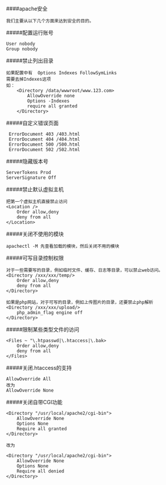 ####apache安全
```
我们主要从以下几个方面来达到安全的目的。
```
#####配置运行账号
```
User nobody
Group nobody
```

#####禁止列出目录
```
如果配置中有  Options Indexes FollowSymLinks 
需要去掉Indexes这项
如：
    <Directory /data/wwwroot/www.123.com>
        AllowOverride none
        Options -Indexes
        require all granted
    </Directory>

```

#####自定义错误页面
```
 ErrorDocument 403 /403.html
 ErrorDocument 404 /404.html
 ErrorDocument 500 /500.html
 ErrorDocument 502 /502.html
```
#####隐藏版本号
```
ServerTokens Prod
ServerSignature Off 
```

#####禁止默认虚拟主机
```
把第一个虚拟主机直接禁止访问
<Location />
    Order allow,deny
    deny from all
</Location>
```

#####关闭不使用的模块
```
apachectl -M 先查看加载的模块，然后关闭不用的模块
```

#####可写目录控制权限
```
对于一些需要写的目录，例如临时文件、缓存、日志等目录，可以禁止web访问。
<Directory /xxx/xxx/temp/>
    Order allow,deny
    deny from all
</Directory>

如果是php网站，对于可写的目录，例如上传图片的目录，还要禁止php解析
<Directory /xxx/xxx/upload/>
    php_admin_flag engine off
</Directory>
```

#####限制某些类型文件的访问
```
<Files ~ "\.htpasswd|\.htaccess|\.bak>
    Order allow,deny
    deny from all
</Files>
```

#####关闭.htaccess的支持
```
AllowOverride All 
改为
AllowOverride None
```

#####关闭自带CGI功能
```
<Directory "/usr/local/apache2/cgi-bin">
    AllowOverride None
    Options None
    Require all granted
</Directory>

改为 

<Directory "/usr/local/apache2/cgi-bin">
    AllowOverride None
    Options None
    Require all denied
</Directory>

```